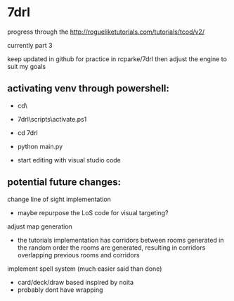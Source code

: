 # 7drl


progress through the http://rogueliketutorials.com/tutorials/tcod/v2/

currently part 3

keep updated in github for practice in rcparke/7drl then adjust the engine to suit my goals


## activating venv through powershell:

- cd\

- 7drl\scripts\activate.ps1

- cd 7drl

- python main.py

- start editing with visual studio code


## potential future changes:

change line of sight implementation

- maybe repurpose the LoS code for visual targeting?

adjust map generation

- the tutorials implementation has corridors between rooms generated in the random order the rooms are generated, resulting in corridors overlapping previous rooms and corridors

implement spell system (much easier said than done)

- card/deck/draw based inspired by noita
- probably dont have wrapping
